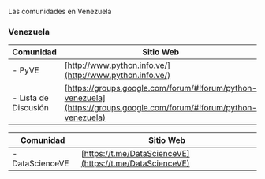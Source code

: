 Las comunidades en Venezuela

### Venezuela

Comunidad | Sitio Web 
 --- | --- 
- PyVE | [http://www.python.info.ve/](http://www.python.info.ve/)
- Lista de Discusión | [https://groups.google.com/forum/#!forum/python-venezuela](https://groups.google.com/forum/#!forum/python-venezuela)

Comunidad | Sitio Web 
 --- | --- 
 - DataScienceVE | [https://t.me/DataScienceVE](https://t.me/DataScienceVE)
 
